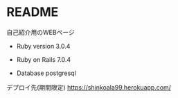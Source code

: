 # README

自己紹介用のWEBページ

* Ruby version 3.0.4

* Ruby on Rails 7.0.4

* Database postgresql

デプロイ先(期間限定)
https://shinkoala99.herokuapp.com/
